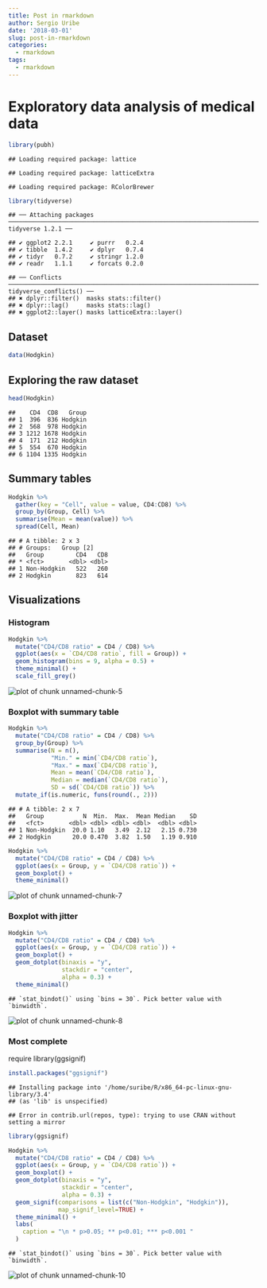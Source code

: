 ```yaml
---
title: Post in rmarkdown
author: Sergio Uribe
date: '2018-03-01'
slug: post-in-rmarkdown
categories:
  - rmarkdown
tags:
  - rmarkdown
---
```



# Exploratory data analysis of medical data

```r
library(pubh)
```

```
## Loading required package: lattice
```

```
## Loading required package: latticeExtra
```

```
## Loading required package: RColorBrewer
```

```r
library(tidyverse)
```

```
## ── Attaching packages ──────────────────────────────────────────────────────────────────────────────────────────────────────── tidyverse 1.2.1 ──
```

```
## ✔ ggplot2 2.2.1     ✔ purrr   0.2.4
## ✔ tibble  1.4.2     ✔ dplyr   0.7.4
## ✔ tidyr   0.7.2     ✔ stringr 1.2.0
## ✔ readr   1.1.1     ✔ forcats 0.2.0
```

```
## ── Conflicts ─────────────────────────────────────────────────────────────────────────────────────────────────────────── tidyverse_conflicts() ──
## ✖ dplyr::filter()  masks stats::filter()
## ✖ dplyr::lag()     masks stats::lag()
## ✖ ggplot2::layer() masks latticeExtra::layer()
```
## Dataset

```r
data(Hodgkin)
```

## Exploring the raw dataset

```r
head(Hodgkin)
```

```
##    CD4  CD8   Group
## 1  396  836 Hodgkin
## 2  568  978 Hodgkin
## 3 1212 1678 Hodgkin
## 4  171  212 Hodgkin
## 5  554  670 Hodgkin
## 6 1104 1335 Hodgkin
```
## Summary tables

```r
Hodgkin %>% 
  gather(key = "Cell", value = value, CD4:CD8) %>% 
  group_by(Group, Cell) %>% 
  summarise(Mean = mean(value)) %>% 
  spread(Cell, Mean)
```

```
## # A tibble: 2 x 3
## # Groups:   Group [2]
##   Group         CD4   CD8
## * <fct>       <dbl> <dbl>
## 1 Non-Hodgkin   522   260
## 2 Hodgkin       823   614
```
## Visualizations

### Histogram


```r
Hodgkin %>% 
  mutate("CD4/CD8 ratio" = CD4 / CD8) %>% 
  ggplot(aes(x = `CD4/CD8 ratio`, fill = Group)) +
  geom_histogram(bins = 9, alpha = 0.5) + 
  theme_minimal() +
  scale_fill_grey() 
```

![plot of chunk unnamed-chunk-5](figure/unnamed-chunk-5-1.png)

### Boxplot with summary table

```r
Hodgkin %>% 
  mutate("CD4/CD8 ratio" = CD4 / CD8) %>% 
  group_by(Group) %>% 
  summarise(N = n(), 
            "Min." = min(`CD4/CD8 ratio`), 
            "Max." = max(`CD4/CD8 ratio`), 
            Mean = mean(`CD4/CD8 ratio`), 
            Median = median(`CD4/CD8 ratio`), 
            SD = sd(`CD4/CD8 ratio`)) %>% 
  mutate_if(is.numeric, funs(round(., 2)))
```

```
## # A tibble: 2 x 7
##   Group           N  Min.  Max.  Mean Median    SD
##   <fct>       <dbl> <dbl> <dbl> <dbl>  <dbl> <dbl>
## 1 Non-Hodgkin  20.0 1.10   3.49  2.12   2.15 0.730
## 2 Hodgkin      20.0 0.470  3.82  1.50   1.19 0.910
```



```r
Hodgkin %>% 
  mutate("CD4/CD8 ratio" = CD4 / CD8) %>% 
  ggplot(aes(x = Group, y = `CD4/CD8 ratio`)) + 
  geom_boxplot() +
  theme_minimal()
```

![plot of chunk unnamed-chunk-7](figure/unnamed-chunk-7-1.png)

### Boxplot with jitter

```r
Hodgkin %>% 
  mutate("CD4/CD8 ratio" = CD4 / CD8) %>% 
  ggplot(aes(x = Group, y = `CD4/CD8 ratio`)) + 
  geom_boxplot() +
  geom_dotplot(binaxis = "y",
               stackdir = "center", 
               alpha = 0.3) +
  theme_minimal() 
```

```
## `stat_bindot()` using `bins = 30`. Pick better value with `binwidth`.
```

![plot of chunk unnamed-chunk-8](figure/unnamed-chunk-8-1.png)

### Most complete
require library(ggsignif)

```r
install.packages("ggsignif")
```

```
## Installing package into '/home/suribe/R/x86_64-pc-linux-gnu-library/3.4'
## (as 'lib' is unspecified)
```

```
## Error in contrib.url(repos, type): trying to use CRAN without setting a mirror
```

```r
library(ggsignif)
```


```r
Hodgkin %>% 
  mutate("CD4/CD8 ratio" = CD4 / CD8) %>% 
  ggplot(aes(x = Group, y = `CD4/CD8 ratio`)) + 
  geom_boxplot() +
  geom_dotplot(binaxis = "y",
               stackdir = "center", 
               alpha = 0.3) +
  geom_signif(comparisons = list(c("Non-Hodgkin", "Hodgkin")), 
              map_signif_level=TRUE) +
  theme_minimal() +
  labs(
    caption = "\n * p>0.05; ** p<0.01; *** p<0.001 "
  )
```

```
## `stat_bindot()` using `bins = 30`. Pick better value with `binwidth`.
```

![plot of chunk unnamed-chunk-10](figure/unnamed-chunk-10-1.png)

